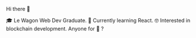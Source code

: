 Hi there 👋

🎓 Le Wagon Web Dev Graduate.
🌱 Currently learning React.
🤓 Interested in blockchain development. 
Anyone for 🎾 ?

<!--
**edmelech/edmelech** is a ✨ _special_ ✨ repository because its `README.md` (this file) appears on your GitHub profile.

